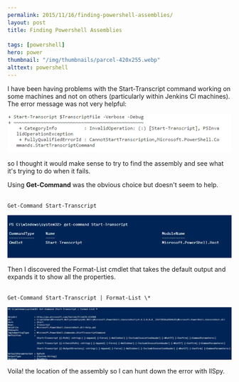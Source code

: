 ```yaml
---
permalink: 2015/11/16/finding-powershell-assemblies/
layout: post
title: Finding Powershell Assemblies

tags: [powershell]
hero: power
thumbnail: "/img/thumbnails/parcel-420x255.webp"
alttext: powershell
---
```


I have been having problems with the Start-Transcript command working on some machines and not on others (particularly
within Jenkins CI machines). The error message was not very helpful:

![powershell failure](/img/posts/finding-powershell-assemblies/start-transcript-failure.webp "failure")

so I thought it would make sense to try to find the assembly and see what it's trying to do when it fails.

Using **Get-Command** was the obvious choice but doesn't seem to help.

```

Get-Command Start-Transcript

```

![get command](/img/posts/finding-powershell-assemblies/get-command.webp "get-command")

Then I discovered the Format-List cmdlet
that takes the default output and expands it to show all the properties.

```

Get-Command Start-Transcript | Format-List \*

```

![get command format list](/img/posts/finding-powershell-assemblies/get-command-format-list.webp "get-command-format-list")

Voila! the location of the assembly so I can hunt down the error with IlSpy.
